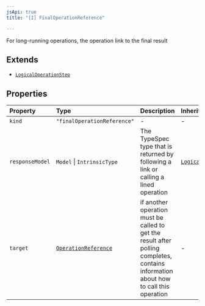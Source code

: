 ```yaml
---
jsApi: true
title: "[I] FinalOperationReference"

---
```

For long-running operations, the operation link to the final result

## Extends

- [`LogicalOperationStep`](LogicalOperationStep.md)

## Properties

| Property | Type | Description | Inheritance |
| :------ | :------ | :------ | :------ |
| `kind` | `"finalOperationReference"` | - | - |
| `responseModel` | `Model` \| `IntrinsicType` | The TypeSpec type that is returned by following a link or calling a lined operation | [`LogicalOperationStep.responseModel`](LogicalOperationStep.md) |
| `target` | [`OperationReference`](OperationReference.md) | if another operation must be called to get the result after polling completes, contains information about how to call this operation | - |

